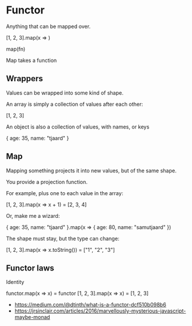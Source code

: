 # Functor

Anything that can be mapped over.

[1, 2, 3].map(x => )

map(fn)

Map takes a function

## Wrappers

Values can be wrapped into some kind of shape.

An array is simply a collection of values after each other:

[1, 2, 3]

An object is also a collection of values, with names, or keys

{ age: 35, name: "tjaard" }

## Map

Mapping something projects it into new values, but of the same shape.

You provide a projection function.

For example, plus one to each value in the array:

[1, 2, 3].map(x => x + 1) = [2, 3, 4]

Or, make me a wizard:

{ age: 35, name: "tjaard" }.map(x => { age: 80, name: "samutjaard" })

The shape must stay, but the type can change:

[1, 2, 3].map(x => x.toString()) = ["1", "2", "3"]

## Functor laws

Identity

functor.map(x => x) = functor
[1, 2, 3].map(x => x) = [1, 2, 3]

- https://medium.com/@dtinth/what-is-a-functor-dcf510b098b6
- https://jrsinclair.com/articles/2016/marvellously-mysterious-javascript-maybe-monad
